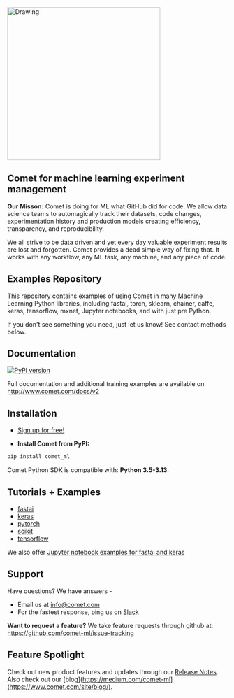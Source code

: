 <img src="https://www.comet.com/images/logo_comet_light.png" width="350" alt="Drawing" style="width: 350px;"/>

## Comet for machine learning experiment management
**Our Misson:** Comet is doing for ML what GitHub did for code. We allow data science teams to automagically track their datasets, code changes, experimentation history and production models creating efficiency, transparency, and reproducibility. 

We all strive to be data driven and yet every day valuable experiment results are lost and forgotten. Comet provides a dead simple way of fixing that. It works with any workflow, any ML task, any machine, and any piece of code.

## Examples Repository

This repository contains examples of using Comet in many Machine Learning Python libraries, including fastai, torch, sklearn, chainer, caffe, keras, tensorflow, mxnet, Jupyter notebooks, and with just pre Python.

If you don't see something you need, just let us know! See contact methods below.

## Documentation
[![PyPI version](https://badge.fury.io/py/comet-ml.svg)](https://badge.fury.io/py/comet-ml)

Full documentation and additional training examples are available on http://www.comet.com/docs/v2

## Installation

- [Sign up for free!](https://www.comet.com/signup)

- **Install Comet from PyPI:**

```sh
pip install comet_ml
```
Comet Python SDK is compatible with: __Python 3.5-3.13__.

## Tutorials + Examples

- [fastai](https://github.com/comet-ml/comet-examples/tree/master/integrations/model-training/fastai/)
- [keras](https://github.com/comet-ml/comet-examples/tree/master/keras)
- [pytorch](https://github.com/comet-ml/comet-examples/tree/master/pytorch)
- [scikit](https://github.com/comet-ml/comet-examples/tree/master/integrations/model-training/scikit-learn)
- [tensorflow](https://github.com/comet-ml/comet-examples/tree/master/tensorflow)

We also offer [Jupyter notebook examples for fastai and keras](https://github.com/comet-ml/comet-examples/tree/master/notebooks)

## Support 
Have questions? We have answers - 
- Email us at <info@comet.com>
- For the fastest response, ping us on [Slack](https://chat.comet.com/)

**Want to request a feature?** 
We take feature requests through github at: https://github.com/comet-ml/issue-tracking


## Feature Spotlight
Check out new product features and updates through our [Release Notes](https://www.notion.so/cometml/Comet-ml-Release-Notes-93d864bcac584360943a73ae9507bcaa). Also check out our [blog](https://medium.com/comet-ml](https://www.comet.com/site/blog/).




